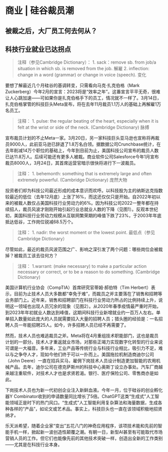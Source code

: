 # 商业 | 硅谷裁员潮

## 被裁之后，大厂员工何去何从？

## 科技行业就业已达拐点

> 注释（参见Cambridge Dictionary）：
    1. sack：remove sb. from job/a situation in which sb. is removed from the job. 解雇
    2. inflection: change in a word (grammar) or change in voice (speech). 变化

要想了解最近几个月硅谷的基调转变，只需看向马克·扎克伯格（Mark Zuckerberg）今年2月的宣言：2023将是“效率之年”。这番宣言平平无奇，很难让人心跳加速——可如果你是扎克伯格手下的员工，情况就不一样了。3月14日，扎克伯格掌管的科技巨头Meta宣布，将在去年11月裁员1.1万人的基础上再解雇1万名员工。

> 注释：
    1. pulse: the regular beating of the heart, especially when it is felt at the wrist or side of the neck. (Cambridge Dictionary) 脉搏

宣布裁员计划的不止Meta一家。3月20日，另一家科技巨头亚马逊也宣称将再裁员9000人，此前亚马逊已辞退了1.8万名白领。据数据公司Crunchbase统计，在去年削减14万个职位的基础上，今年到目前为止，美国科技公司宣布的裁员人数已达11.8万人。后续可能还有更多人被裁。商业软件公司Salesforce今年1月宣布裁员8000人，3月24日，其首席运营官暗示很快将进行下一波裁员。

> 注释：
    1. behemonth: something that is extremely large and often extremely powerful. (Cambridge Dictionary) 庞然大物

投资者们却为科技公司最近形成的成本意识而欢呼。以科技股为主的纳斯达克指数较最近的低位（去年12月底）上涨了16%，而这还仅仅只是开始。自2022年初以来的被裁人数仅占美国科技行业劳动力的6%。因为科技公司2022一整年都在持续招人，裁员风波才刚刚开始引起行业总就业人数的下降（见图1）。反观本世纪初，美国科技行业劳动力规模从互联网繁荣期的峰值下跌了23%，于2003年年底抵达低谷，工作岗位锐减68.5万个。

> 注释：
    1. nadir: the worst moment or the lowest point. 最低点（参见Cambridge Dictionary）

尽管如此，最近的裁员风波范围之广、影响之深引发了两个问题：哪些岗位会被裁掉？被裁员工该去往何方？

> 注释：
1.warrant: (make necessary) to make a particular action necessary or correct, or to be a reason to do something. (Cambridge Dictionary)

美国计算机行业协会（CompTIA）首席研究官蒂姆·郝伯特（Tim Herbert）表示，目前为止技术人员大多数都“幸免于难”，而裁员之斧主要落在了销售和招聘等业务部门上。近年来，销售和招聘部门在科技行业劳动力所占的比例持续上升，说明这一领域也出现人员冗余的现象（见图2）。从2020年春季疫情最严重时开始，到2023年年初就业人数达到峰值，这期间科技行业新增就业约一百万人左右。单单招入数量如此庞大的人员就需要招入大量的招聘人员；猎头圈的经验是：一名招聘人员一年能招聘25人。如今，许多招聘人员已经不再需要了。

然而，技术人员也难逃裁员之斧。Meta将在4月重组技术职能部门，这也是裁员计划的一部分。技术人才重返就业市场，对那些正竭力实现数字化转型的行业来说可谓是一大福音。多年来，工业产品等传统行业与科技行业相比，吸引力不足，难以与之争夺人才，现如今他们终于可以一扑而上。美国拖拉机制造商迪尔公司（John Deere）一直在招兵买马，雇佣下岗技术人员设计制造更加智能的农用机械产品。去年，迪尔公司在德克萨斯州的科技中心奥斯丁设立办事处。汽车厂商越来越注重软件，对技术人才也是求贤若渴。银行、医疗保险公司、零售商亦是如此。

下岗技术人员也为新一代初创企业注入新鲜血液。今年一月，位于硅谷的创业孵化器Y Combinator收到的申请数量同比增长了5倍。ChatGPT这类“生成式”人工智能领域正是时下的热门风口。“生成式”人工智能利用复杂算法和海量数据，生成各种各样的“产品”，如论文或艺术品。事实上，科技巨头也一直在该领域积极地招贤纳才。

乐天派希望，随着企业家“变出”五花八门的神奇应用程序，该项技术能和先前的智能手机一样，掀起新一波创造性颠覆之潮。有朝一日，新型AI甚至有可能取代市场营销人员的工作。但它们也能像先前的其他技术突破一样，创造出全新的工作类别——尤其是在科技行业本身。